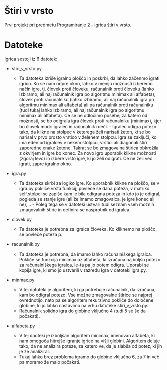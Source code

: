 # Štiri v vrsto
Prvi projekt pri predmetu Programiranje 2 - igrica štiri v vrsto. 

# Datoteke
Igrica sestoji iz 6 datotek:

- stiri_v_vrsto.py

     - Ta datoteka izriše igralno ploščo in poskrbi, da lahko začenmo igrati igrico. Ko se nam odpre okno, lahko v meniju možnosti izberemo način igre, tj. človek proti človeku, računalnik proti človeku (lahko izbiramo, ali naj računalnik igra po algoritmu minimax ali alfabeta), človek proti računalniku (lahko izbiramo, ali naj računalnik igra po algoritmu minimax ali alfabeta) ali pa računalnik proti računalniku (tudi tukaj lahko izbiramo, ali naj računalnik igra po algoritmu minimax ali alfabeta). Če se ne odločimo posebej za katero od možnosti, se bo odigrala igra človek proti računalniku (minimax), kjer bo človek modri igralec in računalnik rdeči. 
      - Igralec odigra potezo tako, da klikne na stolpec v keterega želi narisati žeton, ki se bo narisal v prvo prosto vrstico v želenem stolpcu. Igra se zaključi, ko ima eden od igralcev v nekem stolpcu, vrstici ali diagonali štiri zaporedne enake žetone. Takrat se bo zmagovalna štirica obkrožila z okvirjem in igre bo konec. Za novo igro uporabik klikne možnosti (zgoraj levo) in izbere vrsto igre, ki jo želi odigrati. Če ne želi več igrati, zapre igralno okno.

- igra.py

     - Ta datoteka skrbi za logiko igre. Ko uporabnik klikne na ploščo, se v igra.py pokliče vrsta funkcij; povleče se dana poteza, v matriko self.stolpci se zapiše kam je bila odigrana poteza in kdo jo je odigral, pogleda se stanje igre (ali že imamo zmagovalca, je igre konec ali ne),... 
      - Poleg tega se v datoteki ustvari tudi seznam vseh možnih zmagovalnih štiric in definira se nasprotnik od igralca. 

- clovek.py

     - Ta datoteka je potrebna za igralca človeka. Ko kliknemo na ploščo, se povleče poteza p.

- racunalnik.py

     - Ta datoteka je potrebna, da imamo lahko računalniškega igralca. Pokliče se funkcija minimax oz alfabeta, ki izračuna najboljšo potezo za računalniškega igralca, le-ta pa jo potem odigra. Uporabi se kopija igre, ki smo jo ustvarili v razredu Igra v datoteki igra.py.

- minmax.py

     - V tej datoteki je algoritem, ki ga potrebuje računalnik, da izračuna, kam bo odigral potezo. Vse možne zmagovalne štirice se najprej ovrednotijo, nato pa se algoritem rekurzivno pokliče do določene globine, ki jo lahko nastavimo na vrhu datoteke stiri_v_vrsto.py.
     - Računalnik solidno igra do globine vključno 4 (tudi 5 se še da počakati).

- alfabeta.py

     - V tej daoteki je izboljšan algoritem minimax, imenovan alfabeta, ki nam omogoča hitrejše igranje igrice na višji globini. Algoritem deluje tako, da ne analizira poteze, za katero ve, da je slabša od potez, ki jih je že analiziral. 
     - Tukaj lahko brez problema igramo do globine vključno 6, za 7 in več pa moramo že malo počakati.  




